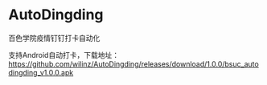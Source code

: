 # AutoDingding
百色学院疫情钉钉打卡自动化

支持Android自动打卡，下载地址：https://github.com/wilinz/AutoDingding/releases/download/1.0.0/bsuc_autodingding_v1.0.0.apk
